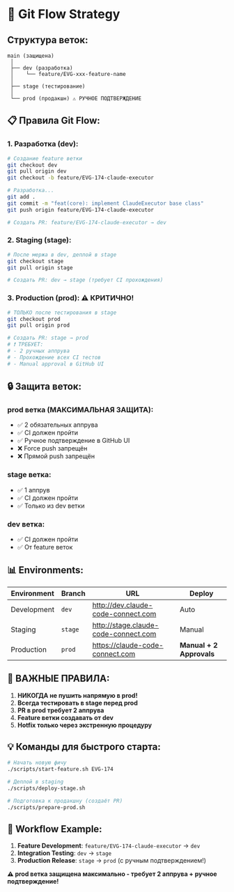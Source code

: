 # 🚀 Git Flow Strategy

## Структура веток:

```
main (защищена)
 │
 ├── dev (разработка)
 │    └── feature/EVG-xxx-feature-name
 │
 ├── stage (тестирование)
 │
 └── prod (продакшн) ⚠️ РУЧНОЕ ПОДТВЕРЖДЕНИЕ
```

## 📋 Правила Git Flow:

### 1. Разработка (dev):
```bash
# Создание feature ветки
git checkout dev
git pull origin dev
git checkout -b feature/EVG-174-claude-executor

# Разработка...
git add .
git commit -m "feat(core): implement ClaudeExecutor base class"
git push origin feature/EVG-174-claude-executor

# Создать PR: feature/EVG-174-claude-executor → dev
```

### 2. Staging (stage):
```bash
# После мержа в dev, деплой в stage
git checkout stage
git pull origin stage

# Создать PR: dev → stage (требует CI прохождения)
```

### 3. Production (prod): ⚠️ КРИТИЧНО!
```bash
# ТОЛЬКО после тестирования в stage
git checkout prod
git pull origin prod

# Создать PR: stage → prod
# ❗ ТРЕБУЕТ:
# - 2 ручных аппрува
# - Прохождение всех CI тестов
# - Manual approval в GitHub UI
```

## 🔒 Защита веток:

### prod ветка (МАКСИМАЛЬНАЯ ЗАЩИТА):
- ✅ 2 обязательных аппрува
- ✅ CI должен пройти
- ✅ Ручное подтверждение в GitHub UI
- ❌ Force push запрещён
- ❌ Прямой push запрещён

### stage ветка:
- ✅ 1 аппрув
- ✅ CI должен пройти
- ✅ Только из dev ветки

### dev ветка:
- ✅ CI должен пройти
- ✅ От feature веток

## 📊 Environments:

| Environment | Branch | URL | Deploy |
|-------------|--------|-----|--------|
| Development | `dev` | http://dev.claude-code-connect.com | Auto |
| Staging | `stage` | http://stage.claude-code-connect.com | Manual |
| Production | `prod` | https://claude-code-connect.com | **Manual + 2 Approvals** |

## 🚨 ВАЖНЫЕ ПРАВИЛА:

1. **НИКОГДА не пушить напрямую в prod!**
2. **Всегда тестировать в stage перед prod**
3. **PR в prod требует 2 аппрува**
4. **Feature ветки создавать от dev**
5. **Hotfix только через экстренную процедуру**

## 💡 Команды для быстрого старта:

```bash
# Начать новую фичу
./scripts/start-feature.sh EVG-174

# Деплой в staging
./scripts/deploy-stage.sh

# Подготовка к продакшну (создаёт PR)
./scripts/prepare-prod.sh
```

## 🔄 Workflow Example:

1. **Feature Development**: `feature/EVG-174-claude-executor` → `dev`
2. **Integration Testing**: `dev` → `stage` 
3. **Production Release**: `stage` → `prod` (с ручным подтверждением!)

**⚠️ prod ветка защищена максимально - требует 2 аппрува + ручное подтверждение!**